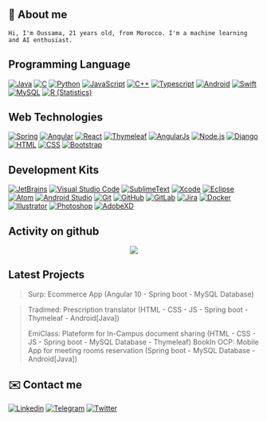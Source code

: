 ## :notebook: About me
```
Hi, I'm Oussama, 21 years old, from Morocco. I'm a machine learning and AI enthusiast.
```
## Programming Language
[![Java](https://img.shields.io/badge/-Java-007396?style=flat&logo=Java&logoColor=white)](https://github.com/oussiw?tab=repositories&language=java)
[![C](https://img.shields.io/badge/-C-4574E0?style=flat&logo=C&logoColor=white)](https://github.com/oussiw?tab=repositories)
[![Python](https://img.shields.io/badge/-Python-3776AB?style=flat&logo=python&logoColor=white)](https://github.com/oussiw?tab=repositories)
[![JavaScript](https://img.shields.io/badge/-JavaScript-F7DF1E?style=flat&logo=JavaScript&logoColor=black)](https://github.com/oussiw?tab=repositories&language=javascript)
[![C++](https://img.shields.io/badge/-C++-00599C?style=flat&logo=C%2b%2b&logoColor=white)](https://github.com/oussiw?tab=repositories)
[![Typescript](https://img.shields.io/badge/-TypeScript-3178C6?style=flat&logo=TypeScript&logoColor=white)](https://github.com/oussiw?tab=repositories&language=typescript)
[![Android](https://img.shields.io/badge/-Android-3DDC84?style=flat&logo=android&logoColor=white)](https://github.com/oussiw?tab=repositories)
[![Swift](https://img.shields.io/badge/-Swift-FA7343?style=flat&logo=Swift&logoColor=white)](https://github.com/oussiw?tab=repositories)
[![MySQL](https://img.shields.io/badge/-MySQL-4479A1?style=flat&logo=mysql&logoColor=white)](https://github.com/oussiw?tab=repositories)
[![R (Statistics)](https://img.shields.io/badge/-R-276DC3?style=flat&logo=R&logoColor=white)](https://github.com/oussiw?tab=repositories)

## Web Technologies
[![Spring](https://img.shields.io/badge/-Spring-6DB33F?style=flat&logo=Spring&logoColor=white)](https://github.com/oussiw?tab=repositories)
[![Angular](https://img.shields.io/badge/-Angular-DD0031?style=flat&logo=angular)](https://github.com/oussiw?tab=repositories)
[![React](https://img.shields.io/badge/-React-61DAFB?style=flat&logo=react&logoColor=black)](https://github.com/oussiw?tab=repositories)
[![Thymeleaf](https://img.shields.io/badge/-Thymeleaf-005F0F?style=flat&logo=thymeleaf)](https://github.com/oussiw?tab=repositories)
[![AngularJs](https://img.shields.io/badge/-AngularJs-E23237?style=flat&logo=angularjs&logoColor=skyblue)](https://github.com/oussiw?tab=repositories)
[![Node.js](https://img.shields.io/badge/-Node.js-339933?style=flat&logo=node.js&logoColor=white)](https://github.com/oussiw?tab=repositories)
[![Django](https://img.shields.io/badge/-Django-092E20?style=flat&logo=django&logoColor=white)](https://github.com/oussiw?tab=repositories)
[![HTML](https://img.shields.io/badge/-HTML-E34F26?style=flat&logo=HTML5&logoColor=white)](https://github.com/oussiw?tab=repositories)
[![CSS](https://img.shields.io/badge/-CSS-1572B6?style=flat&logo=CSS3&logoColor=white)](https://github.com/oussiw?tab=repositories)
[![Bootstrap](https://img.shields.io/badge/-Bootstrap-7952B3?style=flat&logo=bootstrap&logoColor=white)](https://github.com/oussiw?tab=repositories)

## Development Kits 
[![JetBrains](https://img.shields.io/badge/-JetBrains-000000?style=flat&logo=JetBrains&logoColor=white)](https://github.com/oussiw?tab=repositories)
[![Visual Studio Code](https://img.shields.io/badge/-Visual%20Studio%20Code-007ACC?style=flat&logo=visual-studio-code&logoColor=white)](https://github.com/oussiw?tab=repositories)
[![SublimeText](https://img.shields.io/badge/-Sublime%20Text-FF9800?style=flat&logo=sublime-text&logoColor=black)](https://github.com/oussiw?tab=repositories)
[![Xcode](https://img.shields.io/badge/-Xcode-1575F9?style=flat&logo=xcode&logoColor=white)](https://github.com/oussiw?tab=repositories)
[![Eclipse](https://img.shields.io/badge/-Eclipse%20IDE-2C2255?style=flat&logo=eclipse-ide&logoColor=white)](https://github.com/oussiw?tab=repositories)
[![Atom](https://img.shields.io/badge/-Atom-66595C?style=flat&logo=atom&logoColor=white)](https://github.com/oussiw?tab=repositories)
[![Android Studio](https://img.shields.io/badge/-Android%20Studio-3DDC84?style=flat&logo=android-studio&logoColor=white)](https://github.com/oussiw?tab=repositories)
[![Git](https://img.shields.io/badge/-Git-F05032?style=flat&logo=git&logoColor=white)](https://github.com/oussiw?tab=repositories)
[![GitHub](https://img.shields.io/badge/-GitHub-181717?style=flat&logo=github&logoColor=white)](https://github.com/oussiw?tab=repositories)
[![GitLab](https://img.shields.io/badge/-GitLab-FCA121?style=flat&logo=gitlab&logoColor=white)](https://github.com/oussiw?tab=repositories)
[![Jira](https://img.shields.io/badge/-Jira-0052CC?style=flat&logo=jira-software&logoColor=white)](https://github.com/oussiw?tab=repositories)
[![Docker](https://img.shields.io/badge/-Docker-2496ED?style=flat&logo=docker&logoColor=white)](https://github.com/oussiw?tab=repositories)
[![Illustrator](https://img.shields.io/badge/-Illustrator-FF9A00?style=flat&logo=adobe-illustrator&logoColor=black)](https://github.com/oussiw?tab=repositories)
[![Photoshop](https://img.shields.io/badge/-Photoshop-31A8FF?style=flat&logo=adobe-photoshop&logoColor=white)](https://github.com/oussiw?tab=repositories)
[![AdobeXD](https://img.shields.io/badge/-Adobe%20XD-FF61F6?style=flat&logo=adobe-xd&logoColor=black)](https://github.com/oussiw?tab=repositories)

## Activity on github
<p align="center">
    <a href="https://github.com/oussiw?tab=repositories">
        <img src="https://github-readme-stats.vercel.app/api?username=oussiw&hide_title=true&hide_border=true&show_icons=true&include_all_commits=true&count_private=false&line_height=30&text_color=000&icon_color=000&bg_color=0,ea6161,ffc64d,fffc4d,52fa5a&theme=graywhite" />
    </a>
</p>
  
## Latest Projects
> Surp: Ecommerce App (Angular 10 - Spring boot - MySQL Database)

> Tradimed: Prescription translator (HTML - CSS - JS - Spring boot - Thymeleaf - Android[Java])
> 
> EmiClass: Plateform for In-Campus document sharing (HTML - CSS - JS - Spring boot - MySQL Database - Thymeleaf)
> BookIn OCP: Mobile App for meeting rooms reservation (Spring boot - MySQL Database - Android[Java])
  
## :envelope: Contact me
[![Linkedin](https://img.shields.io/badge/-Linkedin-blue?style=flat-square&logo=Linkedin&logoColor=white&link=https://www.linkedin.com/in/oussama-siwane/)](https://www.linkedin.com/in/oussama-siwane/)
[![Telegram](https://img.shields.io/badge/-Telegram-blue?style=flat-square&logo=Telegram&logoColor=white&link=https://t.me/Oussiw)](https://t.me/Oussiw)
[![Twitter](https://img.shields.io/badge/-Twitter-1ca0f1?style=flat-square&labelColor=1ca0f1&logo=twitter&logoColor=white&link=https://twitter.com/oussiw)](https://twitter.com/oussiw)
